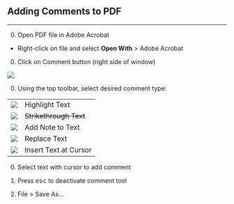 ## Adding Comments to PDF
---

0. Open PDF file in Adobe Acrobat
  - Right-click on file and select __Open With__ > Adobe Acrobat

0. Click on Comment button (right side of window)

  ![](http://i.stack.imgur.com/AR8RV.png)

0. Using the top toolbar, select desired comment type:

  | | |
  |-:|-|
  |![](http://i.stack.imgur.com/n9tVG.png) | <span class="highlight">Highlight Text<span>
  |![](http://i.stack.imgur.com/Lck2L.png) | <s>Strikethrough Text</s>
  |![](http://i.stack.imgur.com/NFi3v.png) | Add Note to Text
  |![](http://i.stack.imgur.com/6sjWX.png) | Replace Text
  |![](http://i.stack.imgur.com/mGvo1.png) | Insert Text at Cursor

0. Select text with cursor to add comment

0. Press <kbd>esc</kbd> to deactivate comment tool

0. File > Save As...
